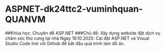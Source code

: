 # ASPNET-dk24ttc2-vuminhquan-QUANVM
##Khóa học: Chuyên đề ASP.NET
###Chủ đề: Xây dựng website đặt dịch vụ chăm sóc thú cưng tại nhà
Ngày 19.10.2025: Cài đặt ASP.NET và Visual Studio Code link với Github để bắt đầu quá trình làm đồ án.
